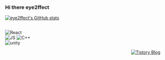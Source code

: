 ### Hi there  eye2ffect

[![eye2ffect's GitHub stats](https://github-readme-stats.vercel.app/api?username=eye2ffect&show_icons=true&theme=algolia&count_private=true)](https://github.com/algolia/github-readme-stats)
<br></br>

<img alt="React" src ="https://img.shields.io/badge/React-20232A?style=for-the-badge&logo=react&logoColor=61DAFB"/>  
 <br> 
<img alt="JS" src="https://img.shields.io/badge/JavaScript-F7DF1E?style=for-the-badge&logo=JavaScript&logoColor=white"/>

<img alt="C++" src ="https://img.shields.io/badge/C%2B%2B-00599C?style=for-the-badge&logo=c%2B%2B&logoColor=white"/>
<br> <img alt="unity" src = "https://img.shields.io/badge/Unity-100000?style=for-the-badge&logo=unity&logoColor=white"/>

<p align="right">
 <a href="https://muksal2000.tistory.com/">
    <img src="https://img.shields.io/badge/tistory-000000?style=for-the-badge&logo=tistory&logoColor=white" alt="Tistory Blog"/>
  </a>
</p>








